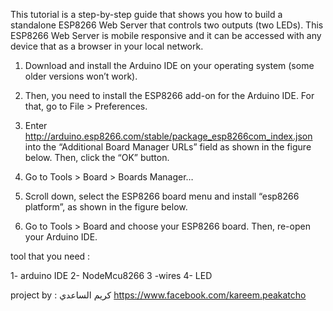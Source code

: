 This tutorial is a step-by-step guide that shows you how to build a standalone ESP8266 Web Server that controls two outputs (two LEDs). This ESP8266 Web Server is mobile responsive and it can be accessed with any device that as a browser in your local network.
1. Download and install the Arduino IDE on your operating system (some older versions won’t work).

2. Then, you need to install the ESP8266 add-on for the Arduino IDE.  For that, go to File > Preferences.

3. Enter http://arduino.esp8266.com/stable/package_esp8266com_index.json into the “Additional Board Manager URLs” field as shown in the figure below. Then, click the “OK” button.
4. Go to Tools > Board > Boards Manager…
5. Scroll down, select the ESP8266 board menu and install “esp8266 platform”, as shown in the figure below.
6. Go to Tools > Board and choose your ESP8266 board. Then, re-open your Arduino IDE.

tool that you need :

1- arduino IDE 
2- NodeMcu8266 
3 -wires
4- LED

project by : كريم الساعدي 
https://www.facebook.com/kareem.peakatcho
